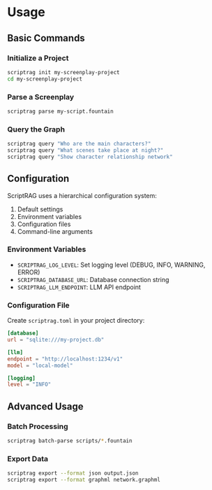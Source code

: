 # Usage

## Basic Commands

### Initialize a Project

```bash
scriptrag init my-screenplay-project
cd my-screenplay-project
```

### Parse a Screenplay

```bash
scriptrag parse my-script.fountain
```

### Query the Graph

```bash
scriptrag query "Who are the main characters?"
scriptrag query "What scenes take place at night?"
scriptrag query "Show character relationship network"
```

## Configuration

ScriptRAG uses a hierarchical configuration system:

1. Default settings
2. Environment variables
3. Configuration files
4. Command-line arguments

### Environment Variables

- `SCRIPTRAG_LOG_LEVEL`: Set logging level (DEBUG, INFO, WARNING, ERROR)
- `SCRIPTRAG_DATABASE_URL`: Database connection string
- `SCRIPTRAG_LLM_ENDPOINT`: LLM API endpoint

### Configuration File

Create `scriptrag.toml` in your project directory:

```toml
[database]
url = "sqlite:///my-project.db"

[llm]
endpoint = "http://localhost:1234/v1"
model = "local-model"

[logging]
level = "INFO"
```

## Advanced Usage

### Batch Processing

```bash
scriptrag batch-parse scripts/*.fountain
```

### Export Data

```bash
scriptrag export --format json output.json
scriptrag export --format graphml network.graphml
```
